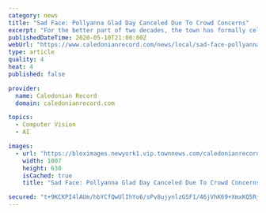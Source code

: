 ```yaml
---
category: news
title: "Sad Face: Pollyanna Glad Day Canceled Due To Crowd Concerns"
excerpt: "For the better part of two decades, the town has formally celebrated Pollyanna Glad Day, held each second Saturday in June at the steps of the Littleton Public"
publishedDateTime: 2020-05-10T21:00:00Z
webUrl: "https://www.caledonianrecord.com/news/local/sad-face-pollyanna-glad-day-canceled-due-to-crowd-concerns/article_09833ee5-6416-57f3-b03b-aec542876547.html"
type: article
quality: 4
heat: 4
published: false

provider:
  name: Caledonian Record
  domain: caledonianrecord.com

topics:
  - Computer Vision
  - AI

images:
  - url: "https://bloximages.newyork1.vip.townnews.com/caledonianrecord.com/content/tncms/assets/v3/editorial/3/da/3da293bd-46e6-5d18-8d99-a5ff760ff6c3/5eb5e0f4b8c2f.image.jpg?resize=1007%2C630"
    width: 1007
    height: 630
    isCached: true
    title: "Sad Face: Pollyanna Glad Day Canceled Due To Crowd Concerns"

secured: "t+9KCKPI4lAUm/hbYCfQwUlIhYo6/sPv8ujynlzGSF1/46jVhK69+XmxKQ5RjGJG+oP9p/DRmOlh9zblzH5J8d+Z7h1RpEzwhRb2BkoxxFMUUnAzAN7MzxfiltFy/4Zxch2Rl2KS48ZA5cPJxqzSvRIHmXVPoc2vqAD4a+Ds+tkDQq7qdGm8wpecXoW46G/jedoLfgaEcnMnFK2HzTi1knrWag0AsRLIZoP5wY6Gp/nLirMWapW2qwAbgSEUEm8tCvf4CpBudSffBkuX0T2yoiAFAwj+jNZQ46spb7gZyw+2i6dvyCk2WE2y7YZefuUZ;fWGaPwo/P3+9INA7rMDF9Q=="
---
```


